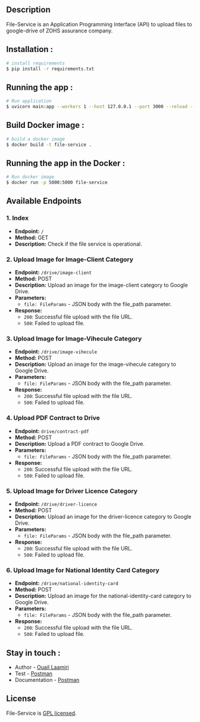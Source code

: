 ## Description

File-Service is an Application Programming Interface (API) to upload files to google-drive of ZOHS assurance company.
## Installation :
```bash
# install requirements
$ pip install -r requirements.txt 
```
## Running the app : 
```bash
# Run application
$ uvicorn main:app --workers 1 --host 127.0.0.1 --port 3000 --reload --log-level info
```
## Build Docker image : 
```bash
# build a docker image
$ docker build -t file-service .
```
## Running the app in the Docker : 
```bash
# Run docker image
$ docker run -p 5000:5000 file-service
```

## Available Endpoints

### 1. Index

- **Endpoint:** `/`
- **Method:** GET
- **Description:** Check if the file service is operational.

### 2. Upload Image for Image-Client Category

- **Endpoint:** `/drive/image-client`
- **Method:** POST
- **Description:** Upload an image for the image-client category to Google Drive.
- **Parameters:** 
    - `file: FileParams` - JSON body with the file_path parameter.
- **Response:**
    - `200`: Successful file upload with the file URL.
    - `500`: Failed to upload file.

### 3. Upload Image for Image-Vihecule Category

- **Endpoint:** `/drive/image-vihecule`
- **Method:** POST
- **Description:** Upload an image for the image-vihecule category to Google Drive.
- **Parameters:** 
    - `file: FileParams` - JSON body with the file_path parameter.
- **Response:**
    - `200`: Successful file upload with the file URL.
    - `500`: Failed to upload file.

### 4. Upload PDF Contract to Drive

- **Endpoint:** `drive/contract-pdf`
- **Method:** POST
- **Description:** Upload a PDF contract to Google Drive.
- **Parameters:** 
    - `file: FileParams` - JSON body with the file_path parameter.
- **Response:**
    - `200`: Successful file upload with the file URL.
    - `500`: Failed to upload file.

### 5. Upload Image for Driver Licence Category

- **Endpoint:** `/drive/driver-licence`
- **Method:** POST
- **Description:** Upload an image for the driver-licence category to Google Drive.
- **Parameters:** 
  - `file: FileParams` - JSON body with the file_path parameter.
- **Response:**
  - `200`: Successful file upload with the file URL.
  - `500`: Failed to upload file.

### 6.  Upload Image for National Identity Card Category

- **Endpoint:** `/drive/national-identity-card`
- **Method:** POST
- **Description:** Upload an image for the national-identity-card category to Google Drive.
- **Parameters:** 
  - `file: FileParams` - JSON body with the file_path parameter.
- **Response:**
    - `200`: Successful file upload with the file URL.
    - `500`: Failed to upload file.







## Stay in touch :
- Author - [Ouail Laamiri](https://www.linkedin.com/in/ouaillaamiri/)
- Test - [Postman](https://www.postman.com/avionics-meteorologist-32935362/workspace/postman-api-fundamentals-student-expert/collection/29141176-282aba17-b309-429b-94ff-a7d13f6f4e1a?action=share&creator=29141176)
- Documentation - [Postman](https://documenter.getpostman.com/view/29141176/2s9Ykt4eMm)

## License

File-Service is [GPL licensed](LICENSE).